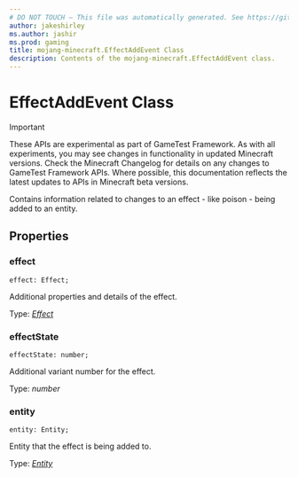 ```yaml
---
# DO NOT TOUCH — This file was automatically generated. See https://github.com/Mojang/MinecraftScriptingApiDocsGenerator to modify descriptions, examples, etc.
author: jakeshirley
ms.author: jashir
ms.prod: gaming
title: mojang-minecraft.EffectAddEvent Class
description: Contents of the mojang-minecraft.EffectAddEvent class.
---
```

# EffectAddEvent Class
>[!IMPORTANT]
>These APIs are experimental as part of GameTest Framework. As with all experiments, you may see changes in functionality in updated Minecraft versions. Check the Minecraft Changelog for details on any changes to GameTest Framework APIs. Where possible, this documentation reflects the latest updates to APIs in Minecraft beta versions.

Contains information related to changes to an effect - like poison - being added to an entity.

## Properties
### **effect**
`effect: Effect;`

Additional properties and details of the effect.

Type: [*Effect*](Effect.md)


### **effectState**
`effectState: number;`

Additional variant number for the effect.

Type: *number*


### **entity**
`entity: Entity;`

Entity that the effect is being added to.

Type: [*Entity*](Entity.md)


